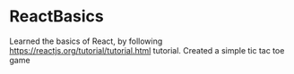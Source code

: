 # ReactBasics
Learned the basics of React, by following https://reactjs.org/tutorial/tutorial.html tutorial. Created a simple tic tac toe game
